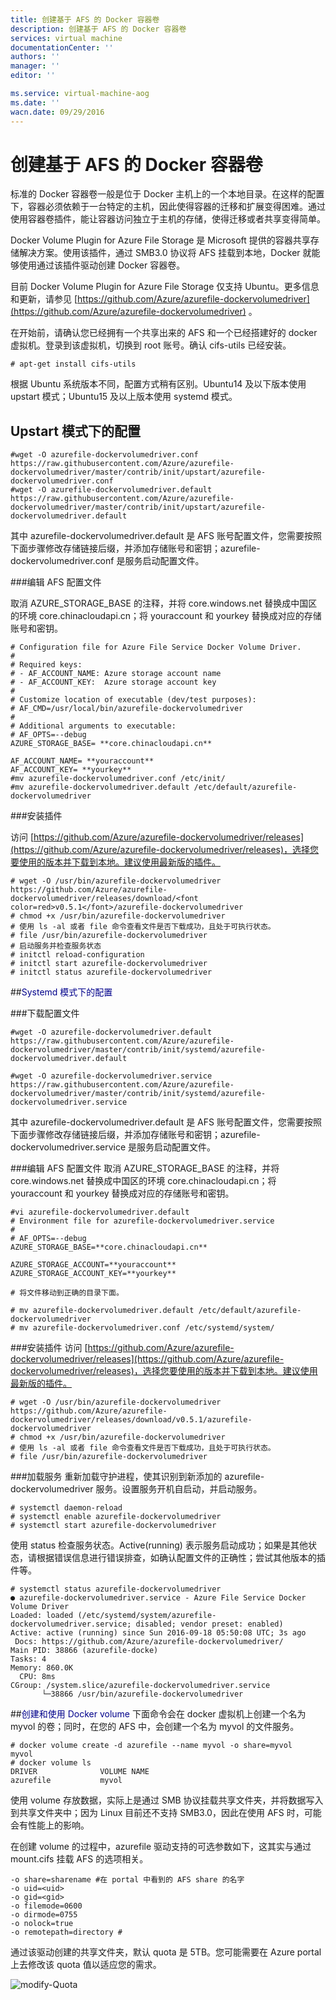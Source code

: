 ```yaml
---
title: 创建基于 AFS 的 Docker 容器卷
description: 创建基于 AFS 的 Docker 容器卷
services: virtual machine
documentationCenter: ''
authors: ''
manager: ''
editor: ''

ms.service: virtual-machine-aog
ms.date: ''
wacn.date: 09/29/2016
---
```


# 创建基于 AFS 的 Docker 容器卷

标准的 Docker 容器卷一般是位于 Docker 主机上的一个本地目录。在这样的配置下，容器必须依赖于一台特定的主机，因此使得容器的迁移和扩展变得困难。通过使用容器卷插件，能让容器访问独立于主机的存储，使得迁移或者共享变得简单。

Docker Volume Plugin for Azure File Storage 是 Microsoft 提供的容器共享存储解决方案。使用该插件，通过 SMB3.0 协议将 AFS 挂载到本地，Docker 就能够使用通过该插件驱动创建 Docker 容器卷。

目前 Docker Volume Plugin for Azure File Storage 仅支持 Ubuntu。更多信息和更新，请参见 [https://github.com/Azure/azurefile-dockervolumedriver](https://github.com/Azure/azurefile-dockervolumedriver) 。

在开始前，请确认您已经拥有一个共享出来的 AFS 和一个已经搭建好的 docker 虚拟机。登录到该虚拟机，切换到 root 账号。确认 cifs-utils 已经安装。

```
# apt-get install cifs-utils
```

根据 Ubuntu 系统版本不同，配置方式稍有区别。Ubuntu14 及以下版本使用 upstart 模式；Ubuntu15 及以上版本使用 systemd 模式。

## Upstart 模式下的配置

```
#wget -O azurefile-dockervolumedriver.conf https://raw.githubusercontent.com/Azure/azurefile-dockervolumedriver/master/contrib/init/upstart/azurefile-dockervolumedriver.conf
#wget -O azurefile-dockervolumedriver.default https://raw.githubusercontent.com/Azure/azurefile-dockervolumedriver/master/contrib/init/upstart/azurefile-dockervolumedriver.default
```

其中 azurefile-dockervolumedriver.default 是 AFS 账号配置文件，您需要按照下面步骤修改存储链接后缀，并添加存储账号和密钥；azurefile-dockervolumedriver.conf 是服务启动配置文件。

###编辑 AFS 配置文件

取消 AZURE_STORAGE_BASE 的注释，并将 core.windows.net 替换成中国区的环境 core.chinacloudapi.cn；将 youraccount 和 yourkey 替换成对应的存储账号和密钥。

```
# Configuration file for Azure File Service Docker Volume Driver.  
#  
# Required keys:  
# - AF_ACCOUNT_NAME: Azure storage account name  
# - AF_ACCOUNT_KEY:  Azure storage account key  
#  
# Customize location of executable (dev/test purposes):  
# AF_CMD=/usr/local/bin/azurefile-dockervolumedriver  
#  
# Additional arguments to executable:  
# AF_OPTS=--debug  
AZURE_STORAGE_BASE= **core.chinacloudapi.cn**  

AF_ACCOUNT_NAME= **youraccount**   
AF_ACCOUNT_KEY= **yourkey**  
#mv azurefile-dockervolumedriver.conf /etc/init/	  
#mv azurefile-dockervolumedriver.default /etc/default/azurefile-dockervolumedriver  
```

###安装插件

访问 [https://github.com/Azure/azurefile-dockervolumedriver/releases](https://github.com/Azure/azurefile-dockervolumedriver/releases)，选择您要使用的版本并下载到本地。建议使用最新版的插件。

```
# wget -O /usr/bin/azurefile-dockervolumedriver https://github.com/Azure/azurefile-dockervolumedriver/releases/download/<font color=red>v0.5.1</font>/azurefile-dockervolumedriver  
# chmod +x /usr/bin/azurefile-dockervolumedriver  
# 使用 ls -al 或者 file 命令查看文件是否下载成功，且处于可执行状态。  
# file /usr/bin/azurefile-dockervolumedriver  
# 启动服务并检查服务状态  
# initctl reload-configuration  
# initctl start azurefile-dockervolumedriver  
# initctl status azurefile-dockervolumedriver  
```

##<font color=darkblue>Systemd 模式下的配置</font>

###下载配置文件
```
#wget -O azurefile-dockervolumedriver.default https://raw.githubusercontent.com/Azure/azurefile-dockervolumedriver/master/contrib/init/systemd/azurefile-dockervolumedriver.default

#wget -O azurefile-dockervolumedriver.service https://raw.githubusercontent.com/Azure/azurefile-dockervolumedriver/master/contrib/init/systemd/azurefile-dockervolumedriver.service
```

其中 azurefile-dockervolumedriver.default 是 AFS 账号配置文件，您需要按照下面步骤修改存储链接后缀，并添加存储账号和密钥；azurefile-dockervolumedriver.service 是服务启动配置文件。

###编辑 AFS 配置文件
取消 AZURE_STORAGE_BASE 的注释，并将 core.windows.net 替换成中国区的环境 core.chinacloudapi.cn；将 youraccount 和 yourkey 替换成对应的存储账号和密钥。

```
#vi azurefile-dockervolumedriver.default  
# Environment file for azurefile-dockervolumedriver.service  
#  
# AF_OPTS=--debug  
AZURE_STORAGE_BASE=**core.chinacloudapi.cn**

AZURE_STORAGE_ACCOUNT=**youraccount**  
AZURE_STORAGE_ACCOUNT_KEY=**yourkey**  

# 将文件移动到正确的目录下面。

# mv azurefile-dockervolumedriver.default /etc/default/azurefile-dockervolumedriver  
# mv azurefile-dockervolumedriver.conf /etc/systemd/system/  
```

###安装插件
访问 [https://github.com/Azure/azurefile-dockervolumedriver/releases](https://github.com/Azure/azurefile-dockervolumedriver/releases)，选择您要使用的版本并下载到本地。建议使用最新版的插件。

```
# wget -O /usr/bin/azurefile-dockervolumedriver https://github.com/Azure/azurefile-dockervolumedriver/releases/download/v0.5.1/azurefile-dockervolumedriver
# chmod +x /usr/bin/azurefile-dockervolumedriver  
# 使用 ls -al 或者 file 命令查看文件是否下载成功，且处于可执行状态。  
# file /usr/bin/azurefile-dockervolumedriver
```

###加载服务
重新加载守护进程，使其识别到新添加的 azurefile-dockervolumedriver 服务。设置服务开机自启动，并启动服务。

```
# systemctl daemon-reload  
# systemctl enable azurefile-dockervolumedriver  
# systemctl start azurefile-dockervolumedriver
```

使用 status 检查服务状态。Active(running) 表示服务启动成功；如果是其他状态，请根据错误信息进行错误排查，如确认配置文件的正确性；尝试其他版本的插件等。

```
# systemctl status azurefile-dockervolumedriver  
● azurefile-dockervolumedriver.service - Azure File Service Docker Volume Driver  
Loaded: loaded (/etc/systemd/system/azurefile-dockervolumedriver.service; disabled; vendor preset: enabled)  
Active: active (running) since Sun 2016-09-18 05:50:08 UTC; 3s ago  
 Docs: https://github.com/Azure/azurefile-dockervolumedriver/  
Main PID: 38866 (azurefile-docke)  
Tasks: 4  
Memory: 860.0K  
  CPU: 8ms  
CGroup: /system.slice/azurefile-dockervolumedriver.service  
       └─38866 /usr/bin/azurefile-dockervolumedriver  
```

##<font color=darkblue>创建和使用 Docker volume</font>
下面命令会在 docker 虚拟机上创建一个名为 myvol 的卷；同时，在您的 AFS 中，会创建一个名为 myvol 的文件服务。

```
# docker volume create -d azurefile --name myvol -o share=myvol  
myvol  
# docker volume ls  
DRIVER              VOLUME NAME  
azurefile           myvol  
```

使用 volume 存放数据，实际上是通过 SMB 协议挂载共享文件夹，并将数据写入到共享文件夹中；因为 Linux 目前还不支持 SMB3.0，因此在使用 AFS 时，可能会有性能上的影响。

在创建 volume 的过程中，azurefile 驱动支持的可选参数如下，这其实与通过 mount.cifs 挂载 AFS 的选项相关。

```
-o share=sharename #在 portal 中看到的 AFS share 的名字  
-o uid=<uid>  
-o gid=<gid>   
-o filemode=0600   
-o dirmode=0755   
-o nolock=true   
-o remotepath=directory #  
```

通过该驱动创建的共享文件夹，默认 quota 是 5TB。您可能需要在 Azure portal 上去修改该 quota 值以适应您的需求。

![modify-Quota](./media/aog-virtual-machines-docker-based-afs/modify-Quota.png "修改 AzurePortal 中的 Quota 值.png")